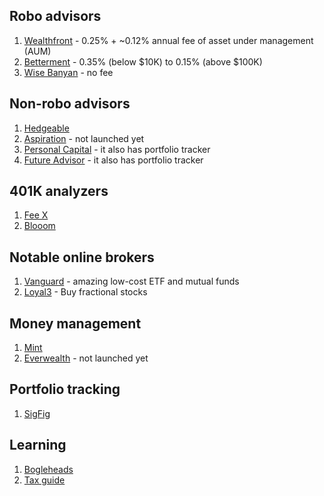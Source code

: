 ## Robo advisors
1. [Wealthfront](https://www.wealthfront.com) - 0.25% + ~0.12% annual fee of asset under management (AUM)
2. [Betterment](https://www.betterment.com) - 0.35% (below $10K) to 0.15% (above $100K)
3. [Wise Banyan](https://wisebanyan.com/) - no fee

## Non-robo advisors
1. [Hedgeable](https://www.hedgeable.com)
2. [Aspiration](https://www.aspiration.com/) - not launched yet
3. [Personal Capital](https://www.personalcapital.com) - it also has portfolio tracker
4. [Future Advisor](https://www.futureadvisor.com) - it also has portfolio tracker

## 401K analyzers
1. [Fee X](https://www.feex.com)
2. [Blooom](http://www.blooom.com/)

## Notable online brokers
1. [Vanguard](https://www.vanguard.com) - amazing low-cost ETF and mutual funds
2. [Loyal3](https://www.loyal3.com/) - Buy fractional stocks

## Money management
1. [Mint](https://www.mint.com)
2. [Everwealth](https://www.everwealth.io) - not launched yet

## Portfolio tracking
1. [SigFig](https://www.sigfig.com)

## Learning
1. [Bogleheads](http://www.bogleheads.org/) 
2. [Tax guide](http://fairmark.com/)
